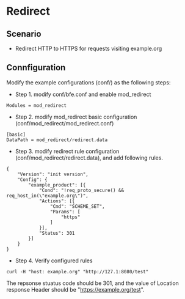 # Redirect

## Scenario

* Redirect HTTP to HTTPS for requests visiting example.org

## Connfiguration

Modify the example configurations (conf/) as the following steps:

* Step 1. modify conf/bfe.conf and enable mod_redirect

```
Modules = mod_redirect
```

* Step 2. modify mod_redirect basic configuration (conf/mod_redirect/mod_redirect.conf)
  
```
[basic]
DataPath = mod_redirect/redirect.data
```
  
* Step 3. modify redirect rule configuration (conf/mod_redirect/redirect.data), and add following rules.
  
```
{
    "Version": "init version",
    "Config": {
        "example_product": [{
            "Cond": "!req_proto_secure() && req_host_in(\"example.org\")",
            "Actions": [{
                "Cmd": "SCHEME_SET",
                "Params": [
                    "https"
                ]
            }],
            "Status": 301
        }]
    }
}
```
  
* Step 4. Verify configured rules

```
curl -H "host: example.org" "http://127.1:8080/test"  
```

The repsonse stuatus code should be 301, and the value of Location response Header should be "https://example.org/test".
